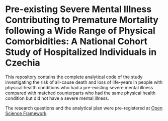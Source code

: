 # Pre-existing Severe Mental Illness Contributing to Premature Mortality following a Wide Range of Physical Comorbidities: A National Cohort Study of Hospitalized Individuals in Czechia

This repository contains the complete analytical code of the study investigating the risk of all-cause death and loss of life-years in people with physical health conditions who had a pre-existing severe mental illness compared with matched counterparts who had the same physical health condition but did not have a severe mental illness.
 
The research questions and the analytical plan were pre-registered at <a href="https://osf.io/5gfjv/">Open Science Framework</a>.
